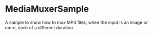 # MediaMuxerSample
A sample to show how to mux MP4 files, when the input is an image or more, each of a different duration
